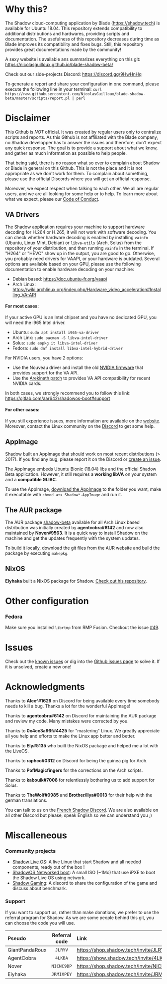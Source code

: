 # Why this?

The Shadow cloud-computing application by Blade (https://shadow.tech) is available for Ubuntu 18.04. This repository extends compatibility to additional distributions and hardwares, providing scripts and documentation. The usefulness of this repository decreases during time as Blade improves its compatibility and fixes bugs. Still, this repository provides great documentations made by the community!

A sexy website is available ans summarizes everything on this git: https://nicolasguilloux.github.io/blade-shadow-beta/

Check out our side-projects Discord: https://discord.gg/9HwHnHq

To generate a report and share your configuration in one command, please execute the following line in your terminal: `curl https://raw.githubusercontent.com/NicolasGuilloux/blade-shadow-beta/master/scripts/report.pl | perl`



# Disclaimer

This Github is *NOT* official. It was created by regular users only to centralize scripts and reports. As this Github is not affiliated with the Blade company, no Shadow developper has to answer the issues and therefore, don't expect any quick response. The goal is to provide a support about what we know, and gather as much information as possible to help people.

That being said, there is no reason what so ever to complain about Shadow or Blade in general on this Github. This is not the place and it is not appropriate as we don't work for them. To complain about something, please use the official Discords where you will get an official response.

Moreover, we expect respect when talking to each other. We all are regular users, and we are all looking for some help or to help. To learn more about what we expect, please our [Code of Conduct](CODE_OF_CONDUCT.md).



## VA Drivers

The Shadow application requires your machine to support hardware decoding for H.264 or H.265, it will not work with software decoding. You can check whether hardware decoding is enabled by installing `vainfo` (Ubuntu, Linux Mint, Debian) or `libva-utils` (Arch, Solus) from the repository of your distribution, and then running `vainfo` in the terminal. If "H264" or "HEVC" show up in the output, you are good to go. Otherwise, you probably need drivers for VAAPI, or your hardware is outdated. Several options are available based on your GPU, please use the following documentation to enable hardware decoding on your machine:

- Debian based: https://doc.ubuntu-fr.org/vaapi
- Arch Linux: https://wiki.archlinux.org/index.php/Hardware_video_acceleration#Installing_VA-API

#### For most cases:

If your active GPU is an Intel chipset and you have no dedicated GPU, you will need the i965 Intel driver.
- Ubuntu: `sudo apt install i965-va-driver`
- Arch Linx: `sudo pacman -S libva-intel-driver`
- Solus: `sudo eopkg it libva-intel-driver`
- Fedora: `sudo dnf install libva-intel-hybrid-driver`

For NVIDIA users, you have 2 options:
- Use the Nouveau driver and install the old [NVIDIA firmware](https://aur.archlinux.org/packages/nouveau-fw) that provides support for the VA API.
- Use the [Arekinath patch](https://gitlab.com/aar642/libva-vdpau-driver) to provides VA API compatibility for recent NVIDIA cards.

In both cases, we strongly recommend you to follow this link: https://gitlab.com/aar642/shadowos-boot#support

#### For other cases:

If you still experience issues, more information are available on the [website](https://nicolasguilloux.github.io/blade-shadow-beta/#vainfo). Moreover, contact the Linux community on the [Discord](https://discord.gg/shadowtech) to get some help.


## AppImage

Shadow built an AppImage that should work on most recent distributions (> 2017). If you find any bug, please report it on the Discord or [create an issue](https://github.com/NicolasGuilloux/blade-shadow-beta/issues/new).

The AppImage embeds Ubuntu Bionic (18.04) libs and the official Shadow Beta application. However, it still requires a **working libVA** on your system and a **compatible GLIBC**.

To use the AppImage, [download the AppImage](https://nicolasguilloux.github.io/blade-shadow-beta/#appimage) to the folder you want, make it executable with `chmod a+x Shadow*.AppImage` and run it. 

## The AUR package

The AUR package [shadow-beta](https://aur.archlinux.org/packages/shadow-beta/) available for all Arch Linux based distribution was initially created by **agentcobra#6142** and now also maintained by **Nover#9563**. It is a quick way to install Shadow on the machine and get the updates frequently with the system updates.

To build it locally, download the git files from the AUR website and build the package by executing `makepkg`.

## NixOS

**Elyhaka** built a NixOS package for Shadow. [Check out his repository](https://github.com/Elyhaka/shadow-nix).


# Other configuration


### Fedora

Make sure you installed `librtmp` from RMP Fusion. Checkout the issue [#49](https://github.com/NicolasGuilloux/blade-shadow-beta/issues/49).


# Issues

Check out the [known issues](https://nicolasguilloux.github.io/blade-shadow-beta/issues.html) or dig into the [Github issues page](https://github.com/NicolasGuilloux/blade-shadow-beta/issues) to solve it. If it is unsolved, create a new one!


# Acknowledgments

Thanks to **Alex^#1629** on Discord for being available every time somebody needs to kill a bug. Thanks a lot for the wonderful AppImage!

Thanks to **agentcobra#6142** on Discord for maintaining the AUR package and review my code. Many mistakes were corrected by you.

Thanks to **0x4cc3a96f#4425** for "mastering" Linux. We greatly appreciate all you help and efforts to make the Linux app better and better.

Thanks to **Ely#5135** who built the NixOS package and helped me a lot with the LiveOS.

Thanks to **raphco#0312** on Discord for being the guinea pig for Arch.

Thanks to **PofMagicfingers** for the corrections on the Arch scripts.

Thanks to **kabouik#7008** for relentlessly bothering us to add support for Solus.

Thanks to **TheWolf#0985** and **Brother/Ilya#0013** for their help with the german translations.

You can talk to us on the [French Shadow Discord](https://discord.gg/shadowtech). We are also available on all other Discord but please, speak English so we can understand you ;)


# Miscalleneous


### Community projects

- [Shadow Live OS](https://gitlab.com/NicolasGuilloux/shadow-live-os): A live Linux that start Shadow and all needed components, ready out of the box !
- [ShadowOS Networked boot](https://gitlab.com/aar642/shadowos-boot): A small ISO (~1Mo) that use iPXE to boot the Shadow Live OS using network.
- [Shadow Gaming](https://discord.gg/5yhkeV5): A discord to share the configuration of the game and discuss about benchmark.

### Support

If you want to support us, rather than make donations, we prefer to use the referral program for Shadow. As we are some people behind this git, you can choose the code you will use.


|  Pseudo         |  Referral code  |     Link                                  |
|      :-         |        :-:      |     :-                                    |
| GiantPandaRoux  | `JLRYV`         |  https://shop.shadow.tech/invite/JLRYV    |
| AgentCobra      | `4LKBA`         |  https://show.shadow.tech/invite/4LKBA    |
| Nover           | `NICNC9DP`      |  https://shop.shadow.tech/invite/NICNC9DP |
| Elyhaka         | `JRMIXPEY`      |  https://shop.shadow.tech/invite/JRMIXPEY |

